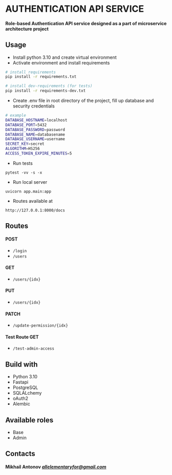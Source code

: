 # AUTHENTICATION API SERVICE

#### Role-based Authentication API service designed as a part of microservice architecture project

## Usage

- Install python 3.10 and create virtual environment
- Activate environment and install requirements

```bash
# install requirements
pip install -r requirements.txt

# install dev-requirements (for tests)
pip install -r requirements-dev.txt
```

- Create .env file in root directory of the project, fill up database and security credentials

```bash
# example
DATABASE_HOSTNAME=localhost
DATABASE_PORT=5432
DATABASE_PASSWORD=password
DATABASE_NAME=databasename
DATABASE_USERNAME=username
SECRET_KEY=secret
ALGORITHM=HS256
ACCESS_TOKEN_EXPIRE_MINUTES=5
```

- Run tests

```commandline
pytest -vv -s -x
```

- Run local server

```commandline
uvicorn app.main:app
```

- Routes available at

```commandline
http://127.0.0.1:8000/docs
```

## Routes

#### POST

- `/login`
- `/users`

#### GET

- `/users/{idx}`

#### PUT

- `/users/{idx}`

#### PATCH

- `/update-permission/{idx}`

#### Test Route GET

- `/test-admin-access`

## Build with

- Python 3.10
- Fastapi
- PostgreSQL
- SQLALchemy
- oAuth2
- Alembic

## Available roles

- Base
- Admin

## Contacts

#### Mikhail Antonov *allelementaryfor@gmail.com*
